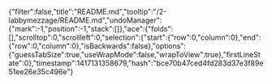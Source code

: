 {"filter":false,"title":"README.md","tooltip":"/2-labbymezzage/README.md","undoManager":{"mark":-1,"position":-1,"stack":[]},"ace":{"folds":[],"scrolltop":0,"scrollleft":0,"selection":{"start":{"row":0,"column":0},"end":{"row":0,"column":0},"isBackwards":false},"options":{"guessTabSize":true,"useWrapMode":false,"wrapToView":true},"firstLineState":0},"timestamp":1417131358679,"hash":"bce70b47ced4fd283d37e3f89e51ee26e35c496e"}